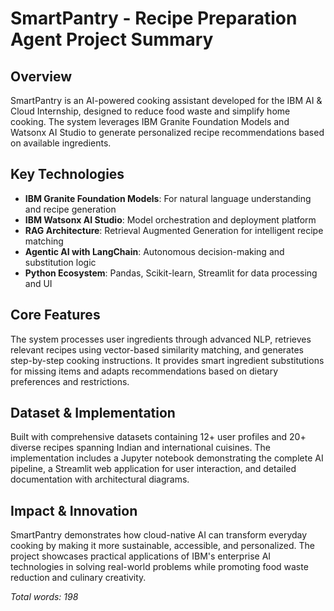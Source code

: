# SmartPantry - Recipe Preparation Agent Project Summary

## Overview
SmartPantry is an AI-powered cooking assistant developed for the IBM AI & Cloud Internship, designed to reduce food waste and simplify home cooking. The system leverages IBM Granite Foundation Models and Watsonx AI Studio to generate personalized recipe recommendations based on available ingredients.

## Key Technologies
- **IBM Granite Foundation Models**: For natural language understanding and recipe generation
- **IBM Watsonx AI Studio**: Model orchestration and deployment platform
- **RAG Architecture**: Retrieval Augmented Generation for intelligent recipe matching
- **Agentic AI with LangChain**: Autonomous decision-making and substitution logic
- **Python Ecosystem**: Pandas, Scikit-learn, Streamlit for data processing and UI

## Core Features
The system processes user ingredients through advanced NLP, retrieves relevant recipes using vector-based similarity matching, and generates step-by-step cooking instructions. It provides smart ingredient substitutions for missing items and adapts recommendations based on dietary preferences and restrictions.

## Dataset & Implementation
Built with comprehensive datasets containing 12+ user profiles and 20+ diverse recipes spanning Indian and international cuisines. The implementation includes a Jupyter notebook demonstrating the complete AI pipeline, a Streamlit web application for user interaction, and detailed documentation with architectural diagrams.

## Impact & Innovation
SmartPantry demonstrates how cloud-native AI can transform everyday cooking by making it more sustainable, accessible, and personalized. The project showcases practical applications of IBM's enterprise AI technologies in solving real-world problems while promoting food waste reduction and culinary creativity.

*Total words: 198*